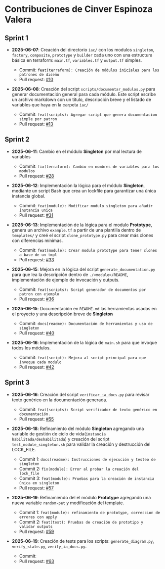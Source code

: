 # Contribuciones de Cinver Espinoza Valera

## Sprint 1

- **2025-06-07**: Creación del directorio `iac/` con los modulos `singleton`, `factory`, `composite`, `prototype` y `builder` cada uno con una estructura básica en terraform: `main.tf`, `variables.tf` y `output.tf` simples.  
  - Commit: `feat(terraform): Creación de módulos iniciales para los patrones de diseño`  
  - Pull request: [#10](https://github.com/AldoLunaBueno/pc3-grupo4-tema3/pull/10)

- **2025-06-08**: Creación del script `scripts/documentar_modulos.py` para generar documentación general para cada módulo. Este script escribe un archivo markdown con un titulo, descripción breve y el listado de variables que haya en la carpeta `iac/`
  - Commit: `feat(scripts): Agregar script que genera documentacion simple por patron`  
  - Pull request: [#13](https://github.com/AldoLunaBueno/pc3-grupo4-tema3/pull/13)

## Sprint 2

- **2025-06-11**: Cambio en el módulo **Singleton** por mal lectura de variables
  - Commit: `fix(terraform): Cambio en nombres de variables para los modulos`
  - Pull request: [#28](https://github.com/AldoLunaBueno/pc3-grupo4-tema3/pull/28)

- **2025-06-12**: Implementación la lógica para el módulo **Singleton**, mediante un script Bash que crea un lockfile para garantizar una única instancia global.

  - Commit: `feat(module): Modificar modulo singleton para añadir instancia unica`
  - Pull request: [#31](https://github.com/AldoLunaBueno/pc3-grupo4-tema3/pull/31)

- **2025-06-13**: Implementación de la lógica para el modulo **Prototype**, genera un archivo `example.tf` a partir de una plantilla dentro de `templates/` y creé el script `clone_prototype.py` para crear más clones con diferencias mínimas.
  - Commit: `feat(module): Crear modulo prototype para tener clones a base de un tmpl`
  - Pull request: [#33](https://github.com/AldoLunaBueno/pc3-grupo4-tema3/pull/33)

- **2025-06-15**: Mejora en la lógica del script `generate_documentation.py` para que lea la descripción dentro de `./<module>/README`, implementación de ejemplo de invocación y outputs.
  - Commit: `feat(scripts): Script generador de documentos por patron con ejemplo`
  - Pull request: [#36](https://github.com/AldoLunaBueno/pc3-grupo4-tema3/pull/36)

- **2025-06-15**: Documentación en `README.md` las herramientas usadas en el proyecto y una descripción breve de **Singleton**
  - Commit: `docs(readme): Documentación de herramientas y uso de singleton`
  - Pull request: [#40](https://github.com/AldoLunaBueno/pc3-grupo4-tema3/pull/40)

- **2025-06-16**: Implementación de la lógica de `main.sh` para que invoque todos los módulos.
  - Commit: `feat(script): Mejora al script principal para que invoque cada modulo`
  - Pull request: [#42](https://github.com/AldoLunaBueno/pc3-grupo4-tema3/pull/42)

## Sprint 3

- **2025-06-16**: Creación del script  `verificar_ia_docs.py` para revisar texto genérico en la documentación generada.
  - Commit: `feat(scripts): Script verificador de texto genérico en documentación.`  
  - Pull request: [#55](https://github.com/AldoLunaBueno/pc3-grupo4-tema3/pull/55)

- **2025-06-18**: Refinamiento del módulo **Singleton** agregando una variable de gestión de ciclo de vida(`instancia habilitada/deshabilitada`) y creación del script `test_module_singleton.sh` para validar la creación y destrucción del LOCK_FILE.

  - Commit 1: `docs(readme): Instrucciones de ejecución y testeo de singleton`
  - Commit 2: `fix(module): Error al probar la creación del lock_file`  
  - Commit 3: `feat(module): Pruebas para la creación de instancia única en singleton`  
  - Pull request: [#57](https://github.com/AldoLunaBueno/pc3-grupo4-tema3/pull/57)
  
- **2025-06-19**: Refinamiendo del el módulo **Prototype** agregando una nueva variable `random-pet` y modificación del template.
  - Commit 1: `feat(module): refinamiento de prototype, correccion de errores con apply`
  - Commit 2: `feat(test): Pruebas de creación de prototipo y validar outputs`
  - Pull request: [#59](https://github.com/AldoLunaBueno/pc3-grupo4-tema3/pull/59)

- **2025-06-19**: Creación de tests para los scripts: `generate_diagram.py`, `verify_state.py`, `verify_ia_docs.py`.
  - Commit:
  - Pull request: [#63](https://github.com/AldoLunaBueno/pc3-grupo4-tema3/pull/63)